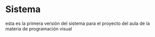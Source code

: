 # Sistema
esta es la primera versión del sistema para el proyecto del aula de la materia de programación visual
